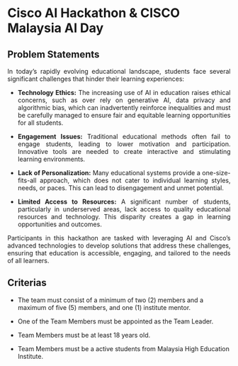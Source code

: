 # Cisco AI Hackathon & CISCO Malaysia AI Day

## Problem Statements
<div align="justify">
  
In today’s rapidly evolving educational landscape, students face several significant challenges that hinder their learning experiences:

- <b>Technology Ethics:</b> The increasing use of AI in education raises ethical concerns, such as over rely on generative AI, data privacy and algorithmic bias, which can inadvertently reinforce inequalities and must be carefully managed to ensure fair and equitable learning opportunities for all students.

- <b>Engagement Issues:</b> Traditional educational methods often fail to engage students, leading to lower motivation and participation. Innovative tools are needed to create interactive and stimulating learning environments.

- <b>Lack of Personalization:</b> Many educational systems provide a one-size-fits-all approach, which does not cater to individual learning styles, needs, or paces. This can lead to disengagement and unmet potential.

- <b>Limited Access to Resources:</b> A significant number of students, particularly in underserved areas, lack access to quality educational resources and technology. This disparity creates a gap in learning opportunities and outcomes.

Participants in this hackathon are tasked with leveraging AI and Cisco’s advanced technologies to develop solutions that address these challenges, ensuring that education is accessible, engaging, and tailored to the needs of all learners.

</div>

## Criterias
- The team must consist of a minimum of two (2) members and a maximum of five (5) members, and one (1) institute mentor.

- One of the Team Members must be appointed as the Team Leader.

- Team Members must be at least 18 years old.

- Team Members must be a active students from Malaysia High Education Institute.
